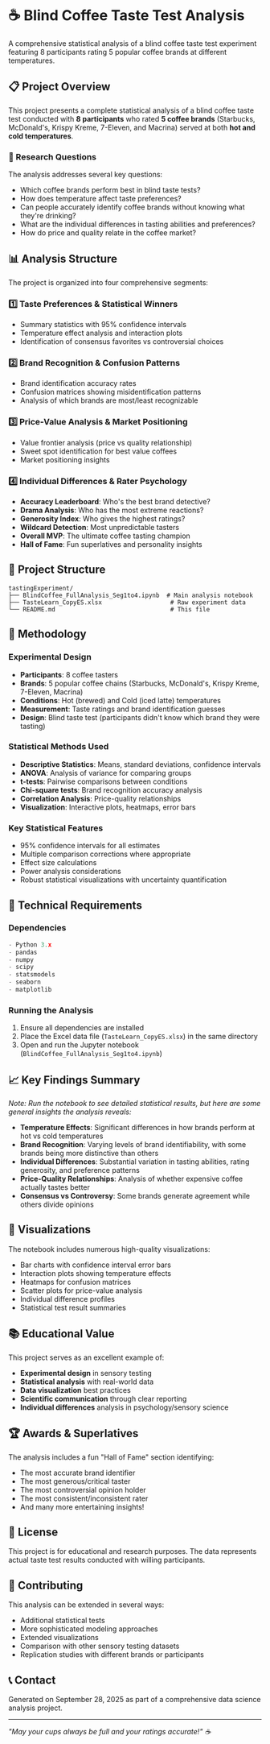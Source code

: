 # ☕ Blind Coffee Taste Test Analysis

A comprehensive statistical analysis of a blind coffee taste test experiment featuring 8 participants rating 5 popular coffee brands at different temperatures.

## 📋 Project Overview

This project presents a complete statistical analysis of a blind coffee taste test conducted with **8 participants** who rated **5 coffee brands** (Starbucks, McDonald's, Krispy Kreme, 7-Eleven, and Macrina) served at both **hot and cold temperatures**.

### 🎯 Research Questions

The analysis addresses several key questions:
- Which coffee brands perform best in blind taste tests?
- How does temperature affect taste preferences?
- Can people accurately identify coffee brands without knowing what they're drinking?
- What are the individual differences in tasting abilities and preferences?
- How do price and quality relate in the coffee market?

## 📊 Analysis Structure

The project is organized into four comprehensive segments:

### 1️⃣ **Taste Preferences & Statistical Winners**
- Summary statistics with 95% confidence intervals
- Temperature effect analysis and interaction plots
- Identification of consensus favorites vs controversial choices

### 2️⃣ **Brand Recognition & Confusion Patterns**
- Brand identification accuracy rates
- Confusion matrices showing misidentification patterns
- Analysis of which brands are most/least recognizable

### 3️⃣ **Price-Value Analysis & Market Positioning**
- Value frontier analysis (price vs quality relationship)
- Sweet spot identification for best value coffees
- Market positioning insights

### 4️⃣ **Individual Differences & Rater Psychology**
- **Accuracy Leaderboard**: Who's the best brand detective?
- **Drama Analysis**: Who has the most extreme reactions?
- **Generosity Index**: Who gives the highest ratings?
- **Wildcard Detection**: Most unpredictable tasters
- **Overall MVP**: The ultimate coffee tasting champion
- **Hall of Fame**: Fun superlatives and personality insights

## 📁 Project Structure

```
tastingExperiment/
├── BlindCoffee_FullAnalysis_Seg1to4.ipynb  # Main analysis notebook
├── TasteLearn_CopyES.xlsx                   # Raw experiment data
└── README.md                                # This file
```

## 🔬 Methodology

### Experimental Design
- **Participants**: 8 coffee tasters
- **Brands**: 5 popular coffee chains (Starbucks, McDonald's, Krispy Kreme, 7-Eleven, Macrina)
- **Conditions**: Hot (brewed) and Cold (iced latte) temperatures
- **Measurement**: Taste ratings and brand identification guesses
- **Design**: Blind taste test (participants didn't know which brand they were tasting)

### Statistical Methods Used
- **Descriptive Statistics**: Means, standard deviations, confidence intervals
- **ANOVA**: Analysis of variance for comparing groups
- **t-tests**: Pairwise comparisons between conditions
- **Chi-square tests**: Brand recognition accuracy analysis
- **Correlation Analysis**: Price-quality relationships
- **Visualization**: Interactive plots, heatmaps, error bars

### Key Statistical Features
- 95% confidence intervals for all estimates
- Multiple comparison corrections where appropriate
- Effect size calculations
- Power analysis considerations
- Robust statistical visualizations with uncertainty quantification

## 🔧 Technical Requirements

### Dependencies
```python
- Python 3.x
- pandas
- numpy
- scipy
- statsmodels
- seaborn
- matplotlib
```

### Running the Analysis
1. Ensure all dependencies are installed
2. Place the Excel data file (`TasteLearn_CopyES.xlsx`) in the same directory
3. Open and run the Jupyter notebook (`BlindCoffee_FullAnalysis_Seg1to4.ipynb`)

## 📈 Key Findings Summary

*Note: Run the notebook to see detailed statistical results, but here are some general insights the analysis reveals:*

- **Temperature Effects**: Significant differences in how brands perform at hot vs cold temperatures
- **Brand Recognition**: Varying levels of brand identifiability, with some brands being more distinctive than others
- **Individual Differences**: Substantial variation in tasting abilities, rating generosity, and preference patterns
- **Price-Quality Relationships**: Analysis of whether expensive coffee actually tastes better
- **Consensus vs Controversy**: Some brands generate agreement while others divide opinions

## 🎨 Visualizations

The notebook includes numerous high-quality visualizations:
- Bar charts with confidence interval error bars
- Interaction plots showing temperature effects
- Heatmaps for confusion matrices
- Scatter plots for price-value analysis
- Individual difference profiles
- Statistical test result summaries

## 📚 Educational Value

This project serves as an excellent example of:
- **Experimental design** in sensory testing
- **Statistical analysis** with real-world data
- **Data visualization** best practices
- **Scientific communication** through clear reporting
- **Individual differences** analysis in psychology/sensory science

## 🏆 Awards & Superlatives

The analysis includes a fun "Hall of Fame" section identifying:
- The most accurate brand identifier
- The most generous/critical taster
- The most controversial opinion holder
- The most consistent/inconsistent rater
- And many more entertaining insights!

## 📄 License

This project is for educational and research purposes. The data represents actual taste test results conducted with willing participants.

## 🤝 Contributing

This analysis can be extended in several ways:
- Additional statistical tests
- More sophisticated modeling approaches
- Extended visualizations
- Comparison with other sensory testing datasets
- Replication studies with different brands or participants

## 📞 Contact

Generated on September 28, 2025 as part of a comprehensive data science analysis project.

---

*"May your cups always be full and your ratings accurate!" ☕*